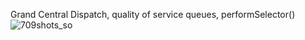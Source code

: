 Grand Central Dispatch, quality of service queues, performSelector()
![709shots_so](https://github.com/user-attachments/assets/4f2b8e1b-ade0-416a-b662-a76fd65602ec)
